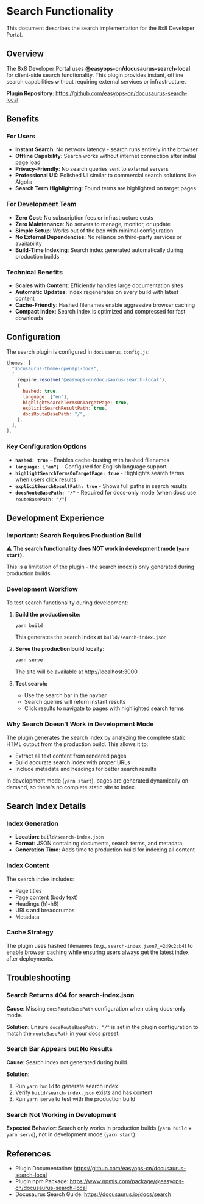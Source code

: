 # Search Functionality

This document describes the search implementation for the 8x8 Developer Portal.

## Overview

The 8x8 Developer Portal uses **@easyops-cn/docusaurus-search-local** for client-side search functionality. This plugin provides instant, offline search capabilities without requiring external services or infrastructure.

**Plugin Repository:** https://github.com/easyops-cn/docusaurus-search-local

## Benefits

### For Users
- **Instant Search**: No network latency - search runs entirely in the browser
- **Offline Capability**: Search works without internet connection after initial page load
- **Privacy-Friendly**: No search queries sent to external servers
- **Professional UX**: Polished UI similar to commercial search solutions like Algolia
- **Search Term Highlighting**: Found terms are highlighted on target pages

### For Development Team
- **Zero Cost**: No subscription fees or infrastructure costs
- **Zero Maintenance**: No servers to manage, monitor, or update
- **Simple Setup**: Works out of the box with minimal configuration
- **No External Dependencies**: No reliance on third-party services or availability
- **Build-Time Indexing**: Search index generated automatically during production builds

### Technical Benefits
- **Scales with Content**: Efficiently handles large documentation sites
- **Automatic Updates**: Index regenerates on every build with latest content
- **Cache-Friendly**: Hashed filenames enable aggressive browser caching
- **Compact Index**: Search index is optimized and compressed for fast downloads

## Configuration

The search plugin is configured in `docusaurus.config.js`:

```javascript
themes: [
  "docusaurus-theme-openapi-docs",
  [
    require.resolve("@easyops-cn/docusaurus-search-local"),
    {
      hashed: true,
      language: ["en"],
      highlightSearchTermsOnTargetPage: true,
      explicitSearchResultPath: true,
      docsRouteBasePath: "/",
    },
  ],
],
```

### Key Configuration Options

- **`hashed: true`** - Enables cache-busting with hashed filenames
- **`language: ["en"]`** - Configured for English language support
- **`highlightSearchTermsOnTargetPage: true`** - Highlights search terms when users click results
- **`explicitSearchResultPath: true`** - Shows full paths in search results
- **`docsRouteBasePath: "/"`** - Required for docs-only mode (when docs use `routeBasePath: "/"`)

## Development Experience

### Important: Search Requires Production Build

⚠️ **The search functionality does NOT work in development mode (`yarn start`).**

This is a limitation of the plugin - the search index is only generated during production builds.

### Development Workflow

To test search functionality during development:

1. **Build the production site:**
   ```bash
   yarn build
   ```
   This generates the search index at `build/search-index.json`

2. **Serve the production build locally:**
   ```bash
   yarn serve
   ```
   The site will be available at http://localhost:3000

3. **Test search:**
   - Use the search bar in the navbar
   - Search queries will return instant results
   - Click results to navigate to pages with highlighted search terms

### Why Search Doesn't Work in Development Mode

The plugin generates the search index by analyzing the complete static HTML output from the production build. This allows it to:
- Extract all text content from rendered pages
- Build accurate search index with proper URLs
- Include metadata and headings for better search results

In development mode (`yarn start`), pages are generated dynamically on-demand, so there's no complete static site to index.

## Search Index Details

### Index Generation
- **Location**: `build/search-index.json`
- **Format**: JSON containing documents, search terms, and metadata
- **Generation Time**: Adds time to production build for indexing all content

### Index Content
The search index includes:
- Page titles
- Page content (body text)
- Headings (h1-h6)
- URLs and breadcrumbs
- Metadata

### Cache Strategy
The plugin uses hashed filenames (e.g., `search-index.json?_=2d9c2cb4`) to enable browser caching while ensuring users always get the latest index after deployments.

## Troubleshooting

### Search Returns 404 for search-index.json

**Cause**: Missing `docsRouteBasePath` configuration when using docs-only mode.

**Solution**: Ensure `docsRouteBasePath: "/"` is set in the plugin configuration to match the `routeBasePath` in your docs preset.

### Search Bar Appears but No Results

**Cause**: Search index not generated during build.

**Solution**:
1. Run `yarn build` to generate search index
2. Verify `build/search-index.json` exists and has content
3. Run `yarn serve` to test with the production build

### Search Not Working in Development

**Expected Behavior**: Search only works in production builds (`yarn build` + `yarn serve`), not in development mode (`yarn start`).

## References

- Plugin Documentation: https://github.com/easyops-cn/docusaurus-search-local
- Plugin npm Package: https://www.npmjs.com/package/@easyops-cn/docusaurus-search-local
- Docusaurus Search Guide: https://docusaurus.io/docs/search
